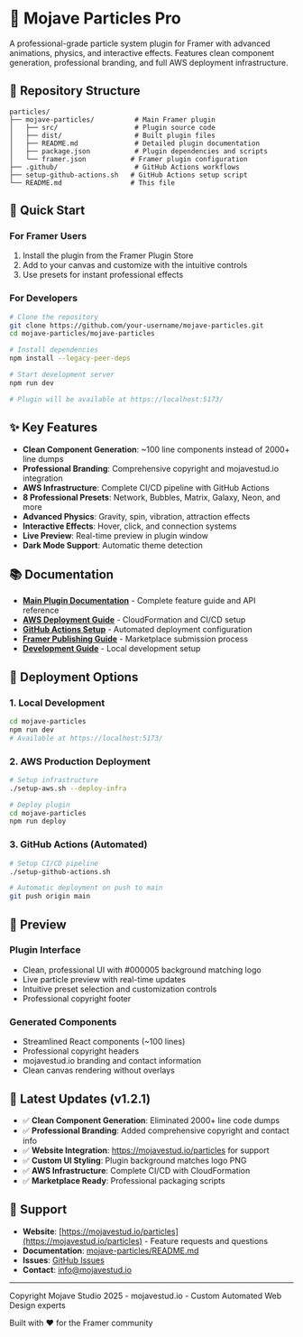 # 🌟 Mojave Particles Pro

A professional-grade particle system plugin for Framer with advanced animations, physics, and interactive effects. Features clean component generation, professional branding, and full AWS deployment infrastructure.

## 📁 Repository Structure

```
particles/
├── mojave-particles/          # Main Framer plugin
│   ├── src/                   # Plugin source code
│   ├── dist/                  # Built plugin files
│   ├── README.md              # Detailed plugin documentation
│   ├── package.json           # Plugin dependencies and scripts
│   └── framer.json           # Framer plugin configuration
├── .github/                   # GitHub Actions workflows
├── setup-github-actions.sh   # GitHub Actions setup script
└── README.md                 # This file
```

## 🚀 Quick Start

### For Framer Users
1. Install the plugin from the Framer Plugin Store
2. Add to your canvas and customize with the intuitive controls
3. Use presets for instant professional effects

### For Developers
```bash
# Clone the repository
git clone https://github.com/your-username/mojave-particles.git
cd mojave-particles/mojave-particles

# Install dependencies
npm install --legacy-peer-deps

# Start development server
npm run dev

# Plugin will be available at https://localhost:5173/
```

## ✨ Key Features

- **Clean Component Generation**: ~100 line components instead of 2000+ line dumps
- **Professional Branding**: Comprehensive copyright and mojavestud.io integration
- **AWS Infrastructure**: Complete CI/CD pipeline with GitHub Actions
- **8 Professional Presets**: Network, Bubbles, Matrix, Galaxy, Neon, and more
- **Advanced Physics**: Gravity, spin, vibration, attraction effects
- **Interactive Effects**: Hover, click, and connection systems
- **Live Preview**: Real-time preview in plugin window
- **Dark Mode Support**: Automatic theme detection

## 📚 Documentation

- **[Main Plugin Documentation](mojave-particles/README.md)** - Complete feature guide and API reference
- **[AWS Deployment Guide](mojave-particles/AWS_DEPLOYMENT.md)** - CloudFormation and CI/CD setup
- **[GitHub Actions Setup](GITHUB_ACTIONS_SETUP.md)** - Automated deployment configuration
- **[Framer Publishing Guide](mojave-particles/FRAMER_PUBLISHING.md)** - Marketplace submission process
- **[Development Guide](mojave-particles/DEVELOPMENT_GUIDE.md)** - Local development setup

## 🔄 Deployment Options

### 1. Local Development
```bash
cd mojave-particles
npm run dev
# Available at https://localhost:5173/
```

### 2. AWS Production Deployment
```bash
# Setup infrastructure
./setup-aws.sh --deploy-infra

# Deploy plugin
cd mojave-particles
npm run deploy
```

### 3. GitHub Actions (Automated)
```bash
# Setup CI/CD pipeline
./setup-github-actions.sh

# Automatic deployment on push to main
git push origin main
```

## 🎨 Preview

### Plugin Interface
- Clean, professional UI with #000005 background matching logo
- Live particle preview with real-time updates
- Intuitive preset selection and customization controls
- Professional copyright footer

### Generated Components
- Streamlined React components (~100 lines)
- Professional copyright headers
- mojavestud.io branding and contact information
- Clean canvas rendering without overlays

## 📝 Latest Updates (v1.2.1)

- ✅ **Clean Component Generation**: Eliminated 2000+ line code dumps
- ✅ **Professional Branding**: Added comprehensive copyright and contact info
- ✅ **Website Integration**: https://mojavestud.io/particles for support
- ✅ **Custom UI Styling**: Plugin background matches logo PNG
- ✅ **AWS Infrastructure**: Complete CI/CD with CloudFormation
- ✅ **Marketplace Ready**: Professional packaging scripts

## 🌟 Support

- **Website**: [https://mojavestud.io/particles](https://mojavestud.io/particles) - Feature requests and questions
- **Documentation**: [mojave-particles/README.md](mojave-particles/README.md)
- **Issues**: [GitHub Issues](https://github.com/your-username/mojave-particles/issues)
- **Contact**: info@mojavestud.io

---

Copyright Mojave Studio 2025 - mojavestud.io - Custom Automated Web Design experts

Built with ❤️ for the Framer community 